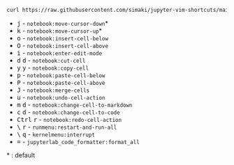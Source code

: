 ```sh
curl https://raw.githubusercontent.com/simaki/jupyter-vim-shortcuts/main/keyboard_shortcuts.json | pbcopy
```

* <kbd>j</kbd> - `notebook:move-cursor-down`*
* <kbd>k</kbd> - `notebook:move-cursor-up`*
* <kbd>o</kbd> - `notebook:insert-cell-below`
* <kbd>O</kbd> - `notebook:insert-cell-above`
* <kbd>i</kbd> - `notebook:enter-edit-mode`
* <kbd>d</kbd> <kbd>d</kbd> - `notebook:cut-cell`
* <kbd>y</kbd> <kbd>y</kbd> - `notebook:copy-cell`
* <kbd>p</kbd> - `notebook:paste-cell-below`
* <kbd>P</kbd> - `notebook:paste-cell-above`
* <kbd>J</kbd> - `notebook:merge-cells`
* <kbd>u</kbd> - `notebook:undo-cell-action`
* <kbd>m</kbd> <kbd>d</kbd> - `notebook:change-cell-to-markdown`
* <kbd>c</kbd> <kbd>d</kbd> - `notebook:change-cell-to-code`
* <kbd>Ctrl</kbd> <kbd>r</kbd> - `notebook:redo-cell-action`
* <kbd>\\</kbd> <kbd>r</kbd> - `runmenu:restart-and-run-all`
* <kbd>\\</kbd> <kbd>q</kbd> - `kernelmenu:interrupt`
* <kbd>=</kbd> - `jupyterlab_code_formatter:format_all`

\* : default

